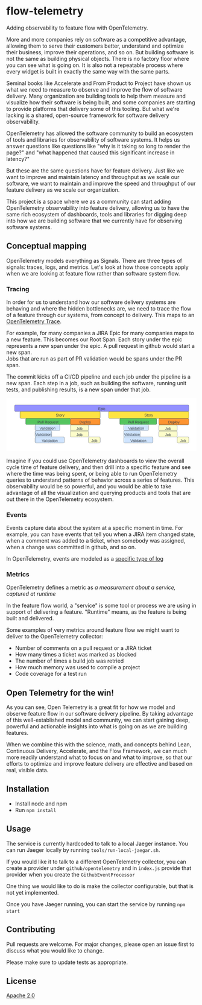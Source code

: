 # flow-telemetry
Adding observability to feature flow with OpenTelemetry.

More and more companies rely on software as a competitive advantage, allowing them to serve their customers better,
understand and optimize their business, improve their operations, and so on. But building software is not the same
as building physical objects. There is no factory floor where you can see what is going on. It is also not a repeatable
process where every widget is built in exactly the same way with the same parts. 

Seminal books like Accelerate and From Product to Project have shown us what we need to measure to observe and improve
the flow of software delivery. Many organization are building tools to help them measure and visualize how their 
software is being built, and some companies are starting to provide platforms that delivery some of this tooling. But
what we're lacking is a shared, open-source framework for software delivery observability.

OpenTelemetry has allowed the software community to build an ecosystem of tools and libraries for observability of
software systems. It helps us answer questions like questions like "why is it taking so long to render the page?" and 
"what happened that caused this significant increase in latency?" 

But these are the same questions have for feature delivery. Just like we want to improve and maintain latency and 
throughput as we scale our software, we want to maintain and improve the speed and throughput of our feature delivery
as we scale our organization.

This project is a space where we as a community can start adding OpenTelemetry observability into feature delivery, 
allowing us to have the same rich ecosystem of dashboards, tools and libraries for digging deep into how we are
building software that we currently have for observing software systems.

## Conceptual mapping
OpenTelemetry models everything as Signals. There are three types of signals: traces, logs, and metrics. 
Let's look at how those concepts apply when we are looking at feature flow rather than software system flow.

### Tracing
In order for us to understand how our software delivery systems are behaving and where the hidden bottlenecks are,
we need to trace the flow of a feature through our systems, from concept to delivery. This maps to an 
[OpenTelemetry Trace](https://opentelemetry.io/docs/concepts/observability-primer/#distributed-traces). 

For example, for many companies a JIRA Epic for many companies maps to a new feature. This becomes our Root Span.
Each story under the epic represents a new span under the epic. A pull request in github would start a new span.  
Jobs that are run as part of PR validation would be spans under the PR span.

The commit kicks off a CI/CD pipeline and each job under the pipeline is a new span.  Each step in a job, such as
building the software, running unit tests, and publishing results, is a new span under that job.

![epic span](resources/epic-span.png)

Imagine if you could use OpenTelemetry dashboards to view the overall cycle time of feature delivery, and then drill
into a specific feature and see where the time was being spent, or being able to run OpenTelemetry queries to understand
patterns of behavior across a series of features.  This observability would be so powerful, and you would be able to
take advantage of all the visualization and querying products and tools that are out there in the OpenTelemetry
ecosystem.

### Events 
Events capture data about the system at a specific moment in time. For example, you can have events that
tell you when a JIRA item changed state, when a comment was added to a ticket, when somebody was assigned,
when a change was committed in github, and so on.

In OpenTelemetry, events are modeled as a [specific type of log](https://opentelemetry.io/docs/concepts/signals/logs/)

### Metrics
OpenTelemetry defines a metric as _a measurement about a service, captured at runtime_

In the feature flow world, a "service" is some tool or process we are using in support of delivering a feature. 
"Runtime" means, as the feature is being built and delivered.

Some examples of very metrics around feature flow we might want to deliver to the OpenTelemetry collector:
- Number of comments on a pull request or a JIRA ticket
- How many times a ticket was marked as blocked
- The number of times a build job was retried
- How much memory was used to compile a project
- Code coverage for a test run

## Open Telemetry for the win!
As you can see, Open Telemetry is a great fit for how we model and observe feature flow in our software delivery
pipeline. By taking advantage of this well-established model and community, we can start gaining deep, powerful and
actionable insights into what is going on as we are building features.

When we combine this with the science, math, and concepts behind Lean, Continuous Delivery, Accelerate, and the 
Flow Framework, we can much more readily understand what to focus on and what to improve, so that our efforts to
optimize and improve feature delivery are effective and based on real, visible data.

## Installation

- Install node and npm
- Run `npm install`

## Usage
The service is currently hardcoded to talk to a local Jaeger instance.  You can run Jaeger locally by
running `tools/run-local-jaegar.sh`.

If you would like it to talk to a different OpenTelemetry collector, you can create a provider under
`github/opentelemetry` and in `index.js` provide that provider when you create the `GithubEventProcessor`

One thing we would like to do is make the collector configurable, but that is not yet implemented.

Once you have Jaeger running, you can start the service by running `npm start`

## Contributing
Pull requests are welcome. For major changes, please open an issue first to discuss what you would like to change.

Please make sure to update tests as appropriate.

## License
[Apache 2.0](https://www.apache.org/licenses/LICENSE-2.0)